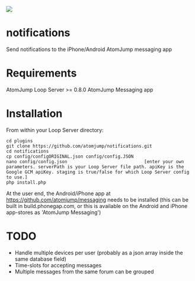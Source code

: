 <img src="https://atomjump.com/images/logo80.png">

# notifications
Send notifications to the iPhone/Android AtomJump messaging app

# Requirements

AtomJump Loop Server >= 0.8.0
AtomJump Messaging app


# Installation

From within your Loop Server directory:

```
cd plugins
git clone https://github.com/atomjump/notifications.git
cd notifications
cp config/configORIGINAL.json config/config.JSON
nano config/config.json								[enter your own parameters. serverPath is your Loop Server file path. apiKey is the Google GCM apiKey. staging is true/false for which Loop Server config to use.]
php install.php
```

At the user end, the Android/iPhone app at https://github.com/atomjump/messaging needs to be installed (this can be built in build.phonegap.com, or this is available on the Android and iPhone app-stores as 'AtomJump Messaging')



# TODO

* Handle multiple devices per user (probably as a json array inside the same database field)
* Time-slots for accepting messages
* Multiple messages from the same forum can be grouped

